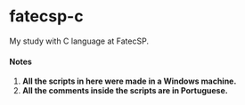 # fatecsp-c
My study with C language at FatecSP.

#### Notes

1. **All the scripts in here were made in a Windows machine.**
1. **All the comments inside the scripts are in Portuguese.**

